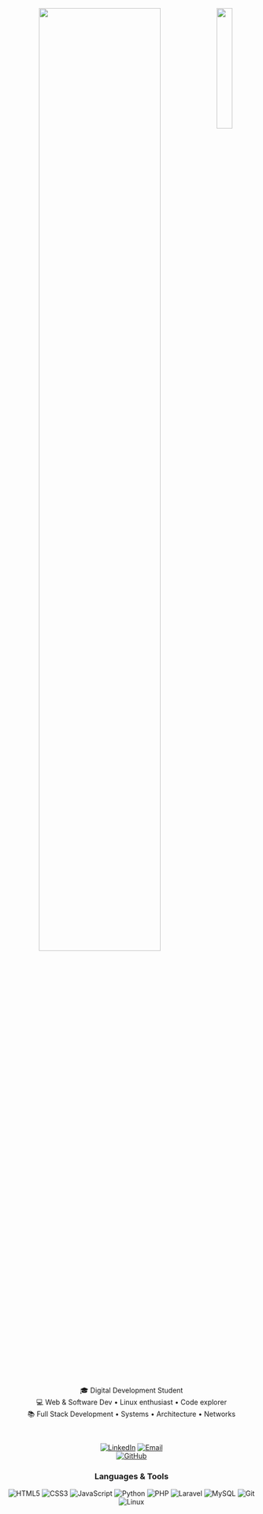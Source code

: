 <div align="center">

<img src="https://i.pinimg.com/736x/4a/61/1e/4a611e66ee0ecdd8cf97a2a5fe645b9e.jpg" width="25%" align="right" />

<img src="https://readme-typing-svg.demolab.com?font=Inconsolata&weight=500&size=50&duration=4000&pause=300&color=A7A459&center=true&vCenter=true&multiline=true&repeat=false&random=false&width=1300&height=140&lines=Hi+there!;I'm+Nada%2C+a+future+full+stack+developer+in+training+%F0%9F%8C%9F" width="70%" />

<br><br>

🎓 Digital Development Student  
💻 Web & Software Dev • Linux enthusiast • Code explorer  
📚 Full Stack Development • Systems • Architecture • Networks  

<br>

[![LinkedIn](https://img.shields.io/badge/LinkedIn-blue?style=for-the-badge&logo=linkedin&logoColor=white)](https://linkedin.com/in/nada-sb-497ba9325)
[![Email](https://img.shields.io/badge/Email-D14836?style=for-the-badge&logo=gmail&logoColor=white)](mailto:nadasaboula@gmail.com.com)  
[![GitHub](https://img.shields.io/badge/GitHub-100000?style=for-the-badge&logo=github&logoColor=white)](https://github.com/nada-eva)

### Languages & Tools

![HTML5](https://img.shields.io/badge/HTML5-E34F26?style=for-the-badge&logo=html5&logoColor=white)
![CSS3](https://img.shields.io/badge/CSS3-1572B6?style=for-the-badge&logo=css3&logoColor=white)
![JavaScript](https://img.shields.io/badge/JavaScript-F7DF1E?style=for-the-badge&logo=javascript&logoColor=black)
![Python](https://img.shields.io/badge/Python-3776AB?style=for-the-badge&logo=python&logoColor=white)
![PHP](https://img.shields.io/badge/PHP-777BB4?style=for-the-badge&logo=php&logoColor=white)
![Laravel](https://img.shields.io/badge/Laravel-FF2D20?style=for-the-badge&logo=laravel&logoColor=white)
![MySQL](https://img.shields.io/badge/MySQL-4479A1?style=for-the-badge&logo=mysql&logoColor=white)
![Git](https://img.shields.io/badge/Git-F05032?style=for-the-badge&logo=git&logoColor=white)
![Linux](https://img.shields.io/badge/Linux-FCC624?style=for-the-badge&logo=linux&logoColor=black)

</div>
